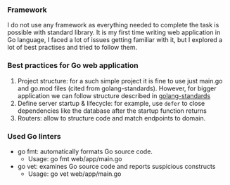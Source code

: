 ### Framework
I do not use any framework as everything needed to complete the task is possible with standard library.
It is my first time writing web application in Go language, I faced a lot of issues getting familiar with it, but I explored a lot of best practises and tried to follow them.

### Best practices for Go web application
1) Project structure: for a such simple project it is fine to use just main.go and go.mod files (cited from golang-standards). However, for bigger application we can follow structure described in [golang-standards](https://github.com/golang-standards/project-layout)
2) Define server startup & lifecycle: for example, use `defer` to close dependencies like the database after the startup function returns
3) Routers: allow to structure code and match endpoints to domain.

### Used Go linters
* go fmt: automatically formats Go source code.
  * Usage: go fmt web/app/main.go
* go vet: examines Go source code and reports suspicious constructs
  * Usage: go vet web/app/main.go 